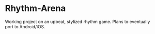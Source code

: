# Rhythm-Arena
Working project on an upbeat, stylized rhythm game. Plans to eventually port to Android/iOS.
